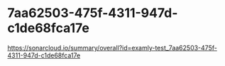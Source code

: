 # 7aa62503-475f-4311-947d-c1de68fca17e
https://sonarcloud.io/summary/overall?id=examly-test_7aa62503-475f-4311-947d-c1de68fca17e
